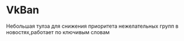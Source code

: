 # VkBan
Небольшая тулза для снижения приоритета нежелательных групп в новостях,работает по ключивым словам
